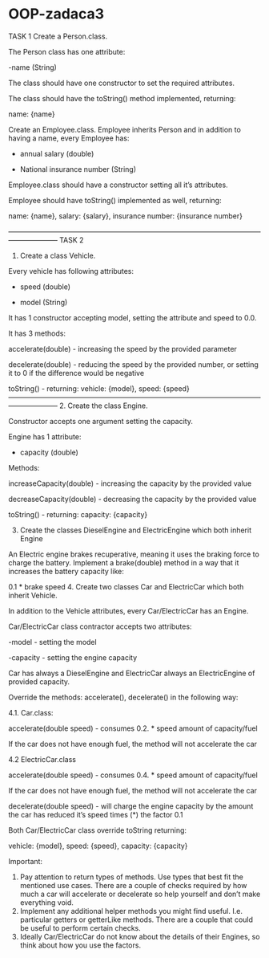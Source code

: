 # OOP-zadaca3
TASK 1
Create a Person.class.

The Person class has one attribute:

-name (String)

The class should have one constructor to set the required attributes.

The class should have the toString() method implemented, returning:

name: {name}

Create an Employee.class. Employee inherits Person and in addition to having a name, every 
Employee has:

- annual salary (double)

- National insurance number (String)

Employee.class should have a constructor setting all it’s attributes.

Employee should have toString() implemented as well, returning:

name: {name}, salary: {salary}, insurance number: {insurance number}

———————————————————————————————————————————
TASK 2

1. Create a class Vehicle.

Every vehicle has following attributes:

- speed (double)

- model (String)

It has 1 constructor accepting model, setting the attribute and speed to 0.0.

It has 3 methods:

accelerate(double) - increasing the speed by the provided parameter

decelerate(double) - reducing the speed by the provided number, or setting it to 0 if the difference 
would be negative

toString() - returning: vehicle: {model}, speed: {speed}
———————————————————————————————————————————
2. Create the class Engine.

Constructor accepts one argument setting the capacity.

Engine has 1 attribute:

- capacity (double)

Methods:

increaseCapacity(double) - increasing the capacity by the provided value

decreaseCapacity(double) - decreasing the capacity by the provided value

toString() - returning: capacity: {capacity}

3. Create the classes DieselEngine and ElectricEngine which both inherit Engine

An Electric engine brakes recuperative, meaning it uses the braking force to charge the battery. 
Implement a brake(double) method in a way that it increases the battery capacity like:

 0.1 * brake speed 
4. Create two classes Car and ElectricCar which both inherit Vehicle.

In addition to the Vehicle attributes, every Car/ElectricCar has an Engine.

Car/ElectricCar class contractor accepts two attributes:

-model - setting the model

-capacity - setting the engine capacity

Car has always a DieselEngine and ElectricCar always an ElectricEngine of provided capacity.

Override the methods: accelerate(), decelerate() in the following way:

4.1. Car.class:

accelerate(double speed) - consumes 0.2. * speed amount of capacity/fuel

If the car does not have enough fuel, the method will not accelerate the car

4.2 ElectricCar.class

accelerate(double speed) - consumes 0.4. * speed amount of capacity/fuel

If the car does not have enough fuel, the method will not accelerate the car

decelerate(double speed) - will charge the engine capacity by the amount the car has reduced it’s 
speed times (*) the factor 0.1

Both Car/ElectricCar class override toString returning:

vehicle: {model}, speed: {speed}, capacity: {capacity}

Important: 
1. Pay attention to return types of methods. Use types that best fit the mentioned use 
cases. There are a couple of checks required by how much a car will accelerate or 
decelerate so help yourself and don’t make everything void. 
2. Implement any additional helper methods you might find useful. I.e. particular getters or 
getterLike methods. 
There are a couple that could be useful to perform certain checks. 
3. Ideally Car/ElectricCar do not know about the details of their Engines, so think about how 
you use the factors.
